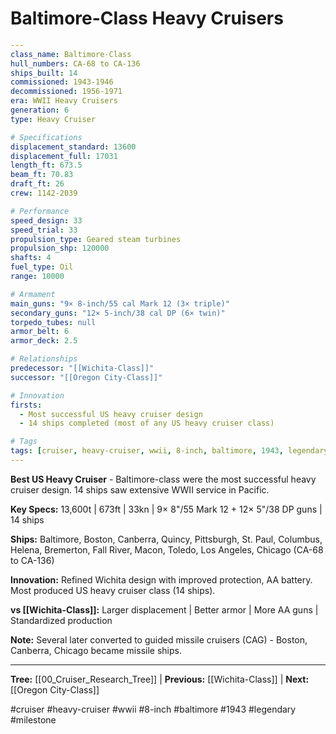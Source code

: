 # Baltimore-Class Heavy Cruisers

```yaml
---
class_name: Baltimore-Class
hull_numbers: CA-68 to CA-136
ships_built: 14
commissioned: 1943-1946
decommissioned: 1956-1971
era: WWII Heavy Cruisers
generation: 6
type: Heavy Cruiser

# Specifications
displacement_standard: 13600
displacement_full: 17031
length_ft: 673.5
beam_ft: 70.83
draft_ft: 26
crew: 1142-2039

# Performance
speed_design: 33
speed_trial: 33
propulsion_type: Geared steam turbines
propulsion_shp: 120000
shafts: 4
fuel_type: Oil
range: 10000

# Armament
main_guns: "9× 8-inch/55 cal Mark 12 (3× triple)"
secondary_guns: "12× 5-inch/38 cal DP (6× twin)"
torpedo_tubes: null
armor_belt: 6
armor_deck: 2.5

# Relationships
predecessor: "[[Wichita-Class]]"
successor: "[[Oregon City-Class]]"

# Innovation
firsts:
  - Most successful US heavy cruiser design
  - 14 ships completed (most of any US heavy cruiser class)

# Tags
tags: [cruiser, heavy-cruiser, wwii, 8-inch, baltimore, 1943, legendary]
---
```

**Best US Heavy Cruiser** - Baltimore-class were the most successful heavy cruiser design. 14 ships saw extensive WWII service in Pacific.

**Key Specs:** 13,600t | 673ft | 33kn | 9× 8"/55 Mark 12 + 12× 5"/38 DP guns | 14 ships

**Ships:** Baltimore, Boston, Canberra, Quincy, Pittsburgh, St. Paul, Columbus, Helena, Bremerton, Fall River, Macon, Toledo, Los Angeles, Chicago (CA-68 to CA-136)

**Innovation:** Refined Wichita design with improved protection, AA battery. Most produced US heavy cruiser class (14 ships).

**vs [[Wichita-Class]]:** Larger displacement | Better armor | More AA guns | Standardized production

**Note:** Several later converted to guided missile cruisers (CAG) - Boston, Canberra, Chicago became missile ships.

---
**Tree:** [[00_Cruiser_Research_Tree]] | **Previous:** [[Wichita-Class]] | **Next:** [[Oregon City-Class]]

#cruiser #heavy-cruiser #wwii #8-inch #baltimore #1943 #legendary #milestone
